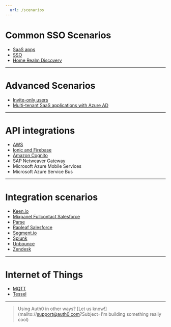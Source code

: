 ```yaml
---
  url: /scenarios
---
```


# Common SSO Scenarios

* [SaaS apps](/saas-apps)
* [SSO](/sso/single-sign-on)
* [Home Realm Discovery](hrd)

- - -

# Advanced Scenarios

* [Invite-only users](invite-only)
* [Multi-tenant SaaS applications with Azure AD](/scenarios/multi-tenant-saas-azure-ad)

- - -

# API integrations

* [AWS](aws)
* [Ionic and Firebase](/scenarios/ionic-and-firebase)
* [Amazon Cognito](/scenarios/amazon-cognito)
* SAP Netweaver Gateway
* Microsoft Azure Mobile Services
* Microsoft Azure Service Bus

- - -

# Integration scenarios

* [Keen.io](/scenarios/keenio)
* [Mixpanel Fullcontact Salesforce](/scenarios/mixpanel-fullcontact-salesforce)
* [Parse](/scenarios/parse)
* [Rapleaf Salesforce](/scenarios/rapleaf-salesforce)
* [Segment.io](/scenarios/segmentio)
* [Splunk](/scenarios/splunk)
* [Unbounce](/scenarios/unbounce)
* [Zendesk](/scenarios/zendesk-sso)

- - -

# Internet of Things

* [MQTT](/scenarios/mqtt)
* [Tessel](/scenarios/tessel)

- - -

> Using Auth0 in other ways? [Let us know!](mailto://support@auth0.com?Subject=I'm building something really cool)
